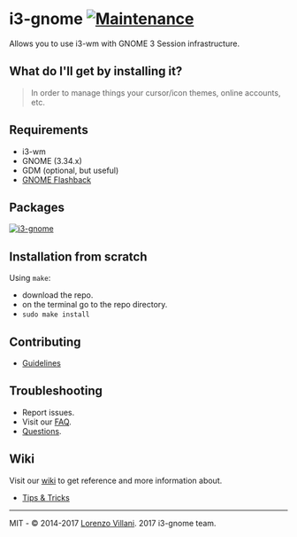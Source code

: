 # i3-gnome [![Maintenance](https://img.shields.io/maintenance/yes/2019.svg)]()

Allows you to use i3-wm with GNOME 3 Session infrastructure.


## What do I'll get by installing it?
> In order to manage things your cursor/icon themes, online accounts, etc.


## Requirements
* i3-wm
* GNOME (3.34.x)
* GDM (optional, but useful)
* [GNOME Flashback](https://github.com/i3-gnome/i3-gnome/wiki/Tips-&-Tricks#gnome-flashback)

## Packages
[![i3-gnome](https://img.shields.io/aur/version/i3-gnome.svg?label=i3-gnome)](https://aur.archlinux.org/packages/i3-gnome/)

## Installation from scratch
Using `make`:
* download the repo.
* on the terminal go to the repo directory.
* `sudo make install`

## Contributing
* [Guidelines](https://github.com/i3-gnome/i3-gnome/wiki/Contributing)

## Troubleshooting
* Report issues.
* Visit our [FAQ](https://github.com/i3-gnome/i3-gnome/issues?q=is%3Aissue+sort%3Aupdated-desc+is%3Aclosed+label%3AFAQ).
* [Questions](https://github.com/i3-gnome/i3-gnome/labels/question).

## Wiki
Visit our [wiki](https://github.com/i3-gnome/i3-gnome/wiki) to get reference and more information about.
* [Tips & Tricks](https://github.com/i3-gnome/i3-gnome/wiki/Tips-&-Tricks)

---
MIT - © 2014-2017 [Lorenzo Villani](https://github.com/lvillani). 2017 i3-gnome team.
